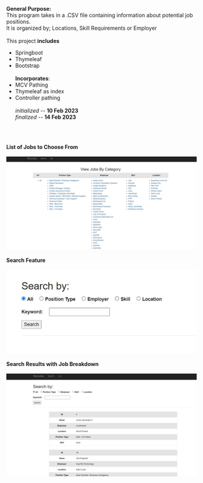 __General Purpose:__<br/>
This program takes in a .CSV file containing information about potential job positions. <br/>
It is organized by; Locations, Skill Requirements or Employer <br/>
<br/>
This project __includes__  
- Springboot
- Thymeleaf
- Bootstrap<br/><br/>
__Incorporates__:<br/>
- MCV Pathing
- Thymeleaf as index
- Controller pathing<br/><br/>
_initialized_ -- __10 Feb 2023__ <br/>
_finalized_ -- __14 Feb 2023__
<br/>
<br/>

__List of Jobs to Choose From__ <br/><br/>
  ![Screenshot](/Screenshot_2023-02-14_141642.jpg) <br/><br/>
__Search Feature__<br/><br/>
  ![Screenshot](/Screenshot_2023-02-14_142002.jpg) <br/><br/>
__Search Results with Job Breakdown__<br/><br/>
  ![Screenshot](/Screenshot_2023-02-14_142124.jpg) <br/><br/>
